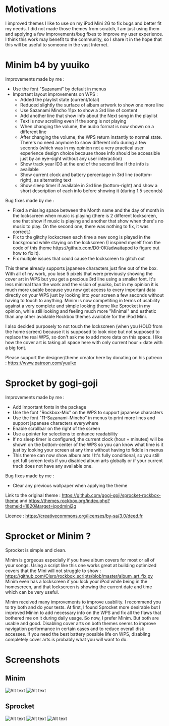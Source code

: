 # Motivations
I improved themes I like to use on my iPod Mini 2G to fix bugs and better fit my needs. I did not made those themes from scratch, I am just using them and applying a few improvements/bug fixes to improve my user experience.
I think this work may benefit to the community, so I share it in the hope that this will be useful to someone in the vast Internet.

# Minim b4 by yuuiko
Improvements made by me : 
- Use the font "Sazanami" by default in menus
- Important layout improvements on WPS : 
	- Added the playlist state (current/total)
	- Reduced slightly the surface of album artwork to show one more line
	- Use Sazanami Mincho 11px to show a 3rd line of content
	- Add another line that show info about the Next song in the playlist
	- Text is now scrolling even if the song is not playing
	- When changing the volume, the audio format is now shown on a different line
	- After changing the volume, the WPS return instantly to normal state. There's no need anymore to show different info during a few seconds (which was in my opinion not a very practical user experience design choice because those info should be accessible just by an eye-sight without any user interaction)
	- Show track year ID3 at the end of the second line if the info is available
	- Show current clock and battery percentage in 3rd line (bottom-right), as alternating text
	- Show sleep timer if available in 3rd line (bottom-right) and show a short description of each info before showing it (during 1.5 seconds)

Bug fixes made by me : 
- Fixed a missing space between the Month name and the day of month in the lockscreen when music is playing (there is 2 different lockscreen, one that show if music is playing and another that show when there's no music to play. On the second one, there was nothing to fix, it was correct.)
- Fix to the glitchy lockscreen each time a new song is played in the background while staying on the lockscreen (I inspired myself from the code of this theme https://github.com/D0-0K/adwaitapod to figure out how to fix it).
- Fix multiple issues that could cause the lockscreen to glitch out

This theme already supports japanese characters just fine out of the box.
With all of my work, you lose 5 pixels that were previously showing the cover art in WPS but you get a precious 3rd line using a smaller font. It's less minimal than the work and the vision of yuuiko, but in my opinion it is much more usable because you now get access to every important data directly on your WPS just by looking into your screen a few seconds without having to touch to anything. Minim is now competiting in terms of usability against a very complete and simple looking theme like Sprocket in my opinion, while still looking and feeling much more "Minimal" and esthetic than any other available Rockbox themes available for the iPod Mini.

I also decided purposely to not touch the lockscreen (when you HOLD from the home screen) because it is supposed to look nice but not supposed to replace the real WPS, so don't ask me to add more data on this space. I like how the cover art is taking all space here with only current hour + date with a big font.

Please support the designer/theme creator here by donating on his patreon : https://www.patreon.com/yuuiko

# Sprocket by gogi-goji
Improvements made by me : 
- Add important fonts in the package
- Use the font "Rockbox-Mix" on the WPS to support japanese characters
- Use the font "11-Sazanami-Mincho" in menus to print more lines and support japanese characters everywhere
- Enable scrollbar on the right of the screen
- Use a pointer for selections to enhance readability
- If no sleep timer is configured, the current clock (hour + minutes) will be shown on the bottom-center of the WPS so you can know what time is it just by looking your screen at any time without having to fiddle in menus
- This theme can now show album arts ! It's fully conditional, so you still get full screen texts if you disabled album arts globally or if your current track does not have any available one.

Bug fixes made by me : 
- Clear any previous wallpaper when applying the theme

Link to the original theme : https://github.com/gogi-goji/sprocket-rockbox-theme and https://themes.rockbox.org/index.php?themeid=1820&target=ipodmini2g

Licence : https://creativecommons.org/licenses/by-sa/3.0/deed.fr

# Sprocket or Minim ?
Sprocket is simple and clean.

Minim is gorgeous especially if you have album covers for most or all of your songs. Using a script like this one works great at building optimized covers that the Mini will not struggle to show : https://github.com/Olsro/rockbox_scripts/blob/master/album_art_fix.py
Minim even has a lockscreen if you lock your iPod while being in the homescreen, and that lockscreen is showing the current date and time which can be very useful.

Minim received many improvements to improve usability. I recommend you to try both and do your tests. At first, I found Sprocket more desirable but I improved Minim to add necessary info on the WPS and fix all the flaws that bothered me on it during daily usage. So now, I prefer Minim. But both are usable and good. Disabling cover arts on both themes seems to improve navigation performance in certain cases and to reduce overall disk accesses. If you need the best battery possible life on WPS, disabling completely cover arts is probably what you will want to do.

# Screenshots
## Minim
![Alt text](MINIM%20b4%20-%20Mini/screenshots/1.png?raw=true "WPS")
![Alt text](MINIM%20b4%20-%20Mini/screenshots/2.png?raw=true "Home")

## Sprocket
![Alt text](Sprocket/screenshots/1.png?raw=true "Home")
![Alt text](Sprocket/screenshots/2.png?raw=true "WPS")
![Alt text](Sprocket/screenshots/3.png?raw=true "WPS with cover art")